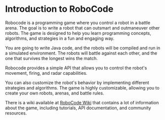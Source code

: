 ﻿# Introduction to RoboCode

Robocode is a programming game where you control a robot in a battle arena. The goal is to write a robot that can outsmart and outmaneuver other robots. The game is designed to help you learn programming concepts, algorithms, and strategies in a fun and engaging way.

You are going to write Java code, and the robots will be compiled and run in a simulated environment. The robots will battle against each other, and the one that survives the longest wins the match.

Robocode provides a simple API that allows you to control the robot's movement, firing, and radar capabilities. 

You can also customize the robot's behavior by implementing different strategies and algorithms. The game is highly customizable, allowing you to create your own robots, arenas, and battle rules.

There is a wiki available at [RoboCode Wiki](https://robowiki.net/wiki/Main_Page) that contains a lot of information about the game, including tutorials, API documentation, and community resources.